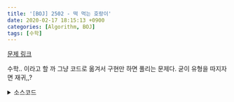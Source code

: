```yaml
---
title: '[BOJ] 2502 - 떡 먹는 호랑이'
date: 2020-02-17 18:15:13 +0900
categories: [Algorithm, BOJ]
tags: [수학]
---
```


[문제 링크](https://www.acmicpc.net/problem/2502)

수학.. 이라고 할 까 그냥 코드로 옮겨서 구현만 하면 풀리는 문제다. 굳이 유형을 따지자면 재귀,,?

<details>
  <summary> 소스코드 </summary>
    <div markdown="1">

```c++
#include <iostream>
using namespace std;
typedef long long ll;

int d, k;

bool go(int a, int b, int day) { // 오늘, 다음날, 오늘 날짜
    if (day == 1) {
        printf("%d\n%d", a, b);
        return true;
    }
    if (b - a > a) return false;
    return go(b - a, a, day - 1);
}

int main(void) {
    scanf("%d %d", &d, &k);
    for (int i = k - 1; i > 0; i--) {
        if (go(i, k, d - 1)) break;
    }
    return 0;
}
```